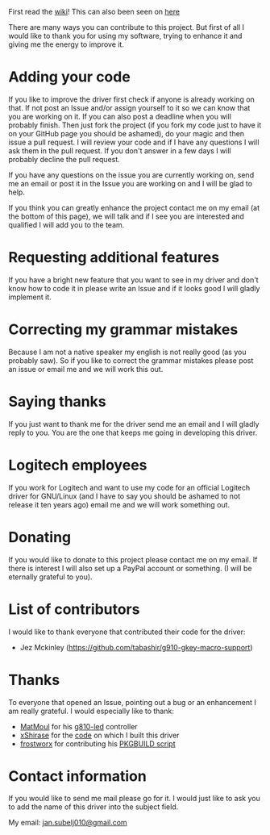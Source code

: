 First read the [wiki](https://github.com/JSubelj/g910-gkey-macro-support/wiki)! This can also been seen on [here](https://github.com/JSubelj/g910-gkey-macro-support/wiki/Contributing)

There are many ways you can contribute to this project. But first of all I would like to thank you for using my software, trying to enhance it and giving me the energy to improve it.

# Adding your code
If you like to improve the driver first check if anyone is already working on that. If not post an Issue and/or assign yourself to it so we can know that you are working on it. If you can also post a deadline when you will probably finish. Then just fork the project (if you fork my code just to have it on your GitHub page you should be ashamed), do your magic and then issue a pull request. I will review your code and if I have any questions I will ask them in the pull request. If you don't answer in a few days I will probably decline the pull request.

If you have any questions on the issue you are currently working on, send me an email or post it in the Issue you are working on and I will be glad to help.

If you think you can greatly enhance the project contact me on my email (at the bottom of this page), we will talk and if I see you are interested and qualified I will add you to the team.

# Requesting additional features
If you have a bright new feature that you want to see in my driver and don't know how to code it in please write an Issue and if it looks good I will gladly implement it.

# Correcting my grammar mistakes
Because I am not a native speaker my english is not really good (as you probably saw). So if you like to correct the grammar mistakes please post an issue or email me and we will work this out.

# Saying thanks
If you just want to thank me for the driver send me an email and I will gladly reply to you. You are the one that keeps me going in developing this driver.

# Logitech employees
If you work for Logitech and want to use my code for an official Logitech driver for GNU/Linux (and I have to say you should be ashamed to not release it ten years ago) email me and we will work something out.

# Donating
If you would like to donate to this project please contact me on my email. If there is interest I will also set up a PayPal account or something. (I will be eternally grateful to you).

# List of contributors
I would like to thank everyone that contributed their code for the driver:
 - Jez Mckinley (https://github.com/tabashir/g910-gkey-macro-support)

# Thanks
To everyone that opened an Issue, pointing out a bug or an enhancement I am really grateful. I would especially like to thank:
 - [MatMoul](https://github.com/MatMoul) for his [g810-led](https://github.com/MatMoul/g810-led) controller
 - [xShirase](https://github.com/xShirase) for the [code](https://github.com/CReimer/g910-gkey-uinput/issues/3) on which I built this driver
 - [frostworx](https://github.com/frostworx) for contributing his [PKGBUILD script](https://github.com/JSubelj/g910-gkey-macro-support/issues/1)
 
 # Contact information
 If you would like to send me mail please go for it. I would just like to ask you to add the name of this driver into the subject field.
 
 My email: jan.subelj010@gmail.com
